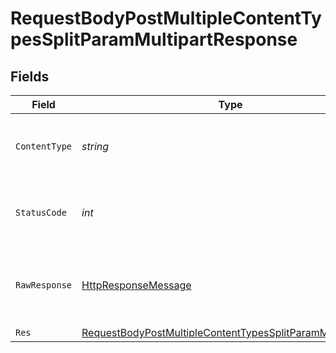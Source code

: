 # RequestBodyPostMultipleContentTypesSplitParamMultipartResponse


## Fields

| Field                                                                                                                                             | Type                                                                                                                                              | Required                                                                                                                                          | Description                                                                                                                                       |
| ------------------------------------------------------------------------------------------------------------------------------------------------- | ------------------------------------------------------------------------------------------------------------------------------------------------- | ------------------------------------------------------------------------------------------------------------------------------------------------- | ------------------------------------------------------------------------------------------------------------------------------------------------- |
| `ContentType`                                                                                                                                     | *string*                                                                                                                                          | :heavy_check_mark:                                                                                                                                | HTTP response content type for this operation                                                                                                     |
| `StatusCode`                                                                                                                                      | *int*                                                                                                                                             | :heavy_check_mark:                                                                                                                                | HTTP response status code for this operation                                                                                                      |
| `RawResponse`                                                                                                                                     | [HttpResponseMessage](https://learn.microsoft.com/en-us/dotnet/api/system.net.http.httpresponsemessage?view=net-5.0)                              | :heavy_check_mark:                                                                                                                                | Raw HTTP response; suitable for custom response parsing                                                                                           |
| `Res`                                                                                                                                             | [RequestBodyPostMultipleContentTypesSplitParamMultipartRes](../../Models/Operations/RequestBodyPostMultipleContentTypesSplitParamMultipartRes.md) | :heavy_minus_sign:                                                                                                                                | OK                                                                                                                                                |